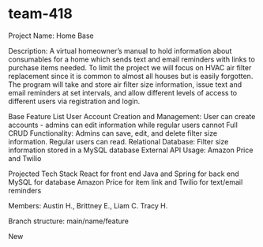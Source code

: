 # team-418

Project Name: Home Base

Description: A virtual homeowner’s manual to hold information about consumables for a home which sends text and email reminders with links to purchase items needed. To limit the project we will focus on HVAC air filter replacement since it is common to almost all houses but is easily forgotten. The program will take and store air filter size information, issue text and email reminders at set intervals, and allow different levels of access to different users via registration and login.

Base Feature List
User Account Creation and Management: User can create accounts - admins can edit information while regular users cannot
Full CRUD Functionality:  Admins can save, edit, and delete filter size information. Regular users can read.
Relational Database: Filter size information stored in a MySQL database
External API Usage: Amazon Price and Twilio

Projected Tech Stack
React for front end
Java and Spring for back end
MySQL for database
Amazon Price for item link and Twilio for text/email reminders


Members: Austin H., Brittney E., Liam C. Tracy H.

Branch structure: main/name/feature

New
